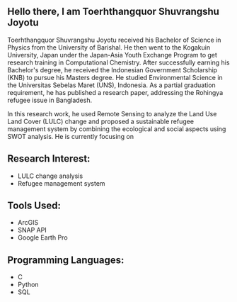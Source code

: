 ## Hello there, I am Toerhthangquor Shuvrangshu Joyotu

Toerhthangquor Shuvrangshu Joyotu received his Bachelor of Science in Physics from the University of Barishal. He then went to the Kogakuin University, Japan under the Japan-Asia Youth Exchange Program to get research training in Computational Chemistry. After successfully earning his Bachelor's degree, he received the Indonesian Government Scholarship (KNB) to pursue his Masters degree. He studied Environmental Science in the Universitas Sebelas Maret (UNS), Indonesia. As a partial graduation requirement, he has published a research paper, addressing the Rohingya refugee issue in Bangladesh. 

In this research work, he used Remote Sensing to analyze the Land Use Land Cover (LULC) change and proposed a sustainable refugee management system by combining the ecological and social aspects using SWOT analysis. He is currently focusing on 

## Research Interest:
- LULC change analysis
- Refugee management system

## Tools Used:
- ArcGIS
- SNAP API
- Google Earth Pro

## Programming Languages:
- C
- Python
- SQL
